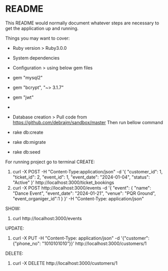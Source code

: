 # README

This README would normally document whatever steps are necessary to get the
application up and running.

Things you may want to cover:

* Ruby version > Ruby3.0.0

* System dependencies 

* Configuration > using below gem files
* gem "mysql2"
* gem "bcrypt", "~> 3.1.7"
* gem "jwt"
* 

* Database creation > Pull code from https://github.com/debrajm/sandbox/master
Then run bellow command
* rake db:create
* rake db:migrate
* rake db:seed

For running project go to terminal
CREATE:
1) curl -X POST -H "Content-Type:application/json" -d '{ "customer_id": 1, "ticket_id": 2, "event_id": 1, "event_date": "2024-01-04", "status": "Active" }' http://localhost:3000/ticket_bookings 
2) curl -X POST http://localhost:3000/events -d '{ "event": { "name": "Dance Event", "event_date": "2024-01-21", "venue": "PQR Ground", "event_organiger_id":1 } }' -H "Content-Type: application/json"

SHOW:
1) curl http://localhost:3000/events

UPDATE:
1) curl -X PUT -H "Content-Type: application/json" -d '{"customer": {"phone_no": "1010101010”}}’ http://localhost:3000/customers/1

DELETE:
1) curl -X DELETE http://localhost:3000/customers/1 

